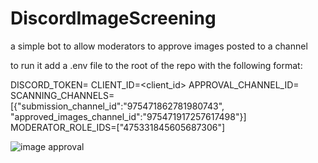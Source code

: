 # DiscordImageScreening

a simple bot to allow moderators to approve images posted to a channel

to run it add a .env file to the root of the repo with the following format:

DISCORD_TOKEN=<token>
CLIENT_ID=<client_id>
APPROVAL_CHANNEL_ID=<the channel your moderators review images in>
SCANNING_CHANNELS=[{"submission_channel_id":"975471862781980743", "approved_images_channel_id":"975471917257617498"}]
MODERATOR_ROLE_IDS=["475331845605687306"]


![image approval](https://github.com/Jernik/DiscordImageScreening/assets/7637894/b7247752-86f4-4ec0-8331-64cc3a995726)
